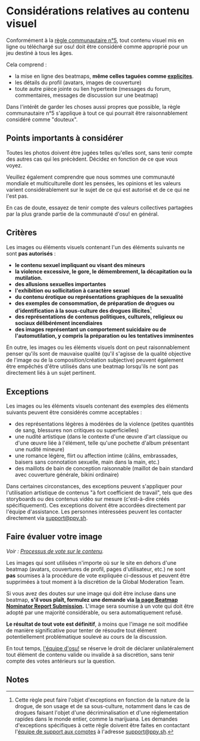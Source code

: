 # Considérations relatives au contenu visuel

Conformément à la [règle communautaire n°5](/wiki/Rules#règles-communautaires), tout contenu visuel mis en ligne ou téléchargé sur osu! doit être considéré comme approprié pour un jeu destiné à tous les âges.

Cela comprend :

- la mise en ligne des beatmaps, **même celles taguées comme [explicites](/wiki/Rules/Explicit_Content)**.
- les détails du profil (avatars, images de couverture)
- toute autre pièce jointe ou lien hypertexte (messages du forum, commentaires, messages de discussion sur une beatmap)

Dans l'intérêt de garder les choses aussi propres que possible, la règle communautaire n°5 s'applique à tout ce qui pourrait être raisonnablement considéré comme "douteux".

## Points importants à considérer

Toutes les photos doivent être jugées telles qu'elles sont, sans tenir compte des autres cas qui les précèdent. Décidez en fonction de ce que vous voyez.

Veuillez également comprendre que nous sommes une communauté mondiale et multiculturelle dont les pensées, les opinions et les valeurs varient considérablement sur le sujet de ce qui est autorisé et de ce qui ne l'est pas.

En cas de doute, essayez de tenir compte des valeurs collectives partagées par la plus grande partie de la communauté d'osu! en général.

## Critères

Les images ou éléments visuels contenant l'un des éléments suivants ne sont **pas autorisés** :

- **le contenu sexuel impliquant ou visant des mineurs**
- **la violence excessive, le gore, le démembrement, la décapitation ou la mutilation.**
- **des allusions sexuelles importantes**
- **l'exhibition ou sollicitation à caractère sexuel**
- **du contenu érotique ou représentations graphiques de la sexualité**
- **des exemples de consommation, de préparation de drogues ou d'identification à la sous-culture des drogues illicites**[^drug-nature]
- **des représentations de contenus politiques, culturels, religieux ou sociaux délibérément incendiaires**
- **des images représentant un comportement suicidaire ou de l'automutilation, y compris la préparation ou les tentatives imminentes**

En outre, les images ou les éléments visuels dont on peut raisonnablement penser qu'ils sont de mauvaise qualité (qu'il s'agisse de la qualité objective de l'image ou de la composition/création subjective) peuvent également être empêchés d'être utilisés dans une beatmap lorsqu'ils ne sont pas directement liés à un sujet pertinent.

## Exceptions

Les images ou les éléments visuels contenant des exemples des éléments suivants peuvent être considérés comme acceptables :

- des représentations légères à modérées de la violence (petites quantités de sang, blessures non critiques ou superficielles)
- une nudité artistique (dans le contexte d'une œuvre d'art classique ou d'une œuvre liée à l'élément, telle qu'une pochette d'album présentant une nudité mineure)
- une romance légère, flirt ou affection intime (câlins, embrassades, baisers sans connotation sexuelle, main dans la main, etc.)
- des maillots de bain de conception raisonnable (maillot de bain standard avec couverture générale, bikini ordinaire)

Dans certaines circonstances, des exceptions peuvent s'appliquer pour l'utilisation artistique de contenus "à fort coefficient de travail", tels que des storyboards ou des contenus vidéo sur mesure (c'est-à-dire créés spécifiquement). Ces exceptions doivent être accordées directement par l'équipe d'assistance. Les personnes intéressées peuvent les contacter directement via [support@ppy.sh](mailto:support@ppy.sh).

## Faire évaluer votre image

*Voir : [Processus de vote sur le contenu](/wiki/Rules/Content_Voting_Process).*

Les images qui sont utilisées n'importe où sur le site en dehors d'une beatmap (avatars, couvertures de profil, pages d'utilisateur, etc.) ne sont **pas** soumises à la procédure de vote expliquée ci-dessous et peuvent être supprimées à tout moment à la discrétion de la Global Moderation Team.

Si vous avez des doutes sur une image qui doit être incluse dans une beatmap, **s'il vous plaît, formulez une demande via [la page Beatmap Nominator Report Submission](https://bn.mappersguild.com/reports).** L'image sera soumise à un vote qui doit être adopté par une majorité considérable, ou sera automatiquement refusé.

**Le résultat de tout vote est définitif**, à moins que l'image ne soit modifiée de manière significative pour tenter de résoudre tout élément potentiellement problématique soulevé au cours de la discussion.

En tout temps, [l'équipe d'osu!](/wiki/People/The_Team) se réserve le droit de déclarer unilatéralement tout élément de contenu valide ou invalide à sa discrétion, sans tenir compte des votes antérieurs sur la question.

## Notes

[^drug-nature]: Cette règle peut faire l'objet d'exceptions en fonction de la nature de la drogue, de son usage et de sa sous-culture, notamment dans le cas de drogues faisant l'objet d'une décriminalisation et d'une réglementation rapides dans le monde entier, comme la marijuana. Les demandes d'exceptions spécifiques à cette règle doivent être faites en contactant l'[équipe de support aux comptes](/wiki/People/The_Team/Account_support_team) à l'adresse [support@ppy.sh](mailto:support@ppy.sh).
